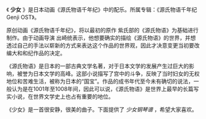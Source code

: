 

《 **少女** 》是日本动画《源氏物语千年纪》中的配乐。所属专辑：《源氏物语千年纪Genji OST》。  
  
原创动画《源氏物语千年纪》，将以最初的原作 紫氏部的《源氏物语》为基础进行制作。由于动画导演
出崎统表示，他想要确实的描绘《源氏物语》的世界，并想透过自己的手法以崭新的方式来表达这个作品的世界观，因此才决意变更当初要改编大和和纪作品的决定。  
  
《源氏物语》是日本的一部古典文学名著，对于日本文学的发展产生过巨大的影响，被誉为日本文学的高峰。这部小说描写了宫中的斗争，反映了当时妇女的无权地位和苦难生活，被称为日本的“国宝”。作品的成书年代至今未有确切的说法，一般认为是在1001年至1008年间，因此可以说，《源氏物语》是世界上最早的长篇写实小说，在世界文学史上也占有重要的地位。  
  
《少女》是一首很安静，很美的曲子。下面提供了 _少女钢琴谱_ ，希望大家喜欢。

